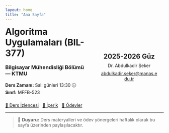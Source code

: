 ```yaml
---
layout: home
title: "Ana Sayfa"
---
```


<div style="display:flex;align-items:center;gap:24px;flex-wrap:wrap">
  <div style="flex:1;min-width:260px">
    <h1 style="margin-top:0;color:var(--accent)">Algoritma Uygulamaları (BIL-377)</h1>
    <h3 style="margin-top:4px;color:var(--muted)">Bilgisayar Mühendisliği Bölümü — KTMU</h3>
    <p style="margin:16px 0 24px 0;color:var(--text)">
      <strong>Ders Zamanı:</strong> Salı günleri 13:30 🕥  
      <br><strong>Sınıf:</strong> MFFB-523  
    </p>
    <a class="btn" href="{{ '/syllabus' | relative_url }}">📄 Ders İzlencesi</a>
    <a class="btn" href="{{ '/lectures' | relative_url }}" style="margin-left:8px">🧭 İçerik</a>
    <a class="btn" href="{{ '/assignments' | relative_url }}" style="margin-left:8px">🧭 Ödevler</a>
  </div>

  <div style="flex:1;min-width:220px;text-align:center">
    <div class="card" style="background:var(--surface);border:2px dashed var(--accent);padding:20px;">
      <h2 style="margin:0;color:var(--accent)">2025-2026 Güz</h2>
      <p style="margin:8px 0;color:var(--muted)">Dr. Abdulkadir Şeker</p>
      <p style="margin:0"><a href="mailto:abdulkadir.seker@manas.edu.tr">abdulkadir.seker@manas.edu.tr</a></p>
    </div>
  </div>
</div>

---

> 💬 **Duyuru:** Ders materyalleri ve ödev yönergeleri haftalık olarak bu sayfa üzerinden paylaşılacaktır.

